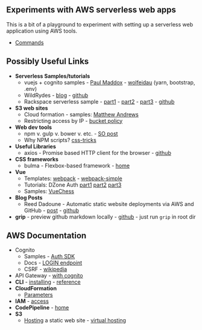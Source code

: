 ## Experiments with AWS serverless web apps

This is a bit of a playground to experiment with setting up a serverless
web application using AWS tools.

* [Commands](aws/Commands.md)


## Possibly Useful Links

* **Serverless Samples/tutorials**
  * vuejs + cognito samples - [Paul Maddox](https://github.com/PaulMaddox/aws-vuejs-cognito) - [wolfeidau](https://github.com/wolfeidau/cognito-vue-bootstrap) (yarn, bootstrap, .env)
  * WildRydes - [blog](http://connorleech.info/blog/Tutorial-for-building-a-Web-Application-with-Amazon-S3-Lambda-DynamoDB-and-API-Gateway/) - [github](https://github.com/awslabs/aws-serverless-workshops/tree/master/WebApplication)
  * Rackspace serverless sample - [part1](https://blog.rackspace.com/part-1-building-server-less-architecture-aws) - [part2](https://blog.rackspace.com/part-2-building-serverless-architecture-aws) - [part3](https://blog.rackspace.com/part-3-building-serverless-architecture-aws) - [github](https://github.com/rackerlabs/serverless-demo)
* **S3 web sites**
  * Cloud formation - samples: [Matthew Andrews](https://github.com/matthew-andrews/s3-static-website-cloudformation)
  * Restricting access by IP - [bucket policy](http://docs.aws.amazon.com/AmazonS3/latest/dev/example-bucket-policies.html#example-bucket-policies-use-case-3)
* **Web dev tools**
  * npm v. gulp v. bower v. etc. - [SO post](https://stackoverflow.com/questions/35062852/npm-vs-bower-vs-browserify-vs-gulp-vs-grunt-vs-webpack)
  * Why NPM scripts? [css-tricks](https://css-tricks.com/why-npm-scripts/)
* **Useful Libraries**
  * axios - Promise based HTTP client for the browser - [github](https://github.com/axios/axios)
* **CSS frameworks**
  * bulma - Flexbox-based framework - [home](https://bulma.io/)
* **Vue**
  * Templates: [webpack](http://vuejs-templates.github.io/webpack/) - [webpack-simple](https://github.com/vuejs-templates/webpack-simple)
  * Tutorials: DZone Auth [part1](https://dzone.com/articles/vuejs-2-authentication-tutorial-part-1) [part2](https://dzone.com/articles/vuejs-2-authentication-tutorial-part-2) [part3](https://dzone.com/articles/vuejs-2-authentication-tutorial-part-3)
  * Samples: [VueChess](https://github.com/gustaYo/vue-chess)
* **Blog Posts**
  * Reed Dadoune - Automatic static website deployments via AWS and GitHub - [post](https://www.dadoune.com/blog/aws-codepipeline-cloudbuild-static-s3-website/) - [github](https://github.com/ReedD/dadoune.com)
* **grip** - preview github markdown locally - [github](https://github.com/joeyespo/grip) - just run `grip` in root dir

## AWS Documentation

* Cognito
  * Samples - [Auth SDK](https://github.com/aws/amazon-cognito-auth-js)
  * Docs - [LOGIN endpoint](http://docs.aws.amazon.com/cognito/latest/developerguide/login-endpoint.html)
  * CSRF - [wikipedia](https://en.wikipedia.org/wiki/Cross-site_request_forgery)
* API Gateway - [with cognito](http://docs.aws.amazon.com/apigateway/latest/developerguide/apigateway-integrate-with-cognito.html#apigateway-enable-cognito-user-pool)
* **CLI** - [installing](http://docs.aws.amazon.com/cli/latest/userguide/installing.html) - [reference](http://docs.aws.amazon.com/cli/latest/reference/index.html#cli-aws)
* **CloudFormation**
  * [Parameters](http://docs.aws.amazon.com/AWSCloudFormation/latest/UserGuide/parameters-section-structure.html)
* **IAM** - [access](http://docs.aws.amazon.com/IAM/latest/UserGuide/access_policies_managed-controlling-access-to.html)
* **CodePipeline** - [home](https://aws.amazon.com/codepipeline/)
* **S3**
  * [Hosting](http://docs.aws.amazon.com/AmazonS3/latest/dev/WebsiteHosting.html) a static web site - [virtual hosting](http://docs.aws.amazon.com/AmazonS3/latest/dev/VirtualHosting.html)

